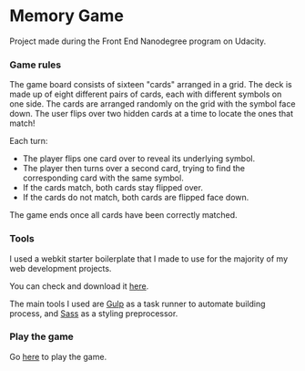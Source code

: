 # Memory Game

Project made during the Front End Nanodegree program on Udacity.

### Game rules
The game board consists of sixteen "cards" arranged in a grid. The deck is made up of eight different pairs of cards, each with different symbols on one side. The cards are arranged randomly on the grid with the symbol face down. The user flips over two hidden cards at a time to locate the ones that match!

Each turn:

* The player flips one card over to reveal its underlying symbol.
* The player then turns over a second card, trying to find the corresponding card with the same symbol.
* If the cards match, both cards stay flipped over.
* If the cards do not match, both cards are flipped face down.

The game ends once all cards have been correctly matched.


### Tools
I used a webkit starter boilerplate that I made to use for the majority of my web development projects.

You can check and download it [here](https://github.com/MarkoNikolajevic/webkit-boilerplate).

The main tools I used are [Gulp](https://gulpjs.com/) as a task runner to automate building process, and [Sass](http://sass-lang.com/) as a styling preprocessor.


### Play the game
Go [here]() to play the game.
